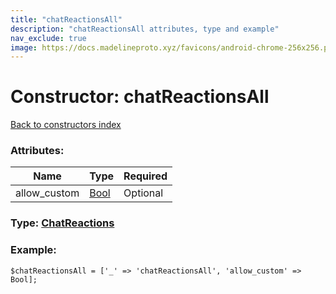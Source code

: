 ```yaml
---
title: "chatReactionsAll"
description: "chatReactionsAll attributes, type and example"
nav_exclude: true
image: https://docs.madelineproto.xyz/favicons/android-chrome-256x256.png
---
```

# Constructor: chatReactionsAll  
[Back to constructors index](/API_docs/constructors/index.html)



### Attributes:

| Name     |    Type       | Required |
|----------|---------------|----------|
|allow\_custom|[Bool](/API_docs/types/Bool.html) | Optional|



### Type: [ChatReactions](/API_docs/types/ChatReactions.html)


### Example:

```
$chatReactionsAll = ['_' => 'chatReactionsAll', 'allow_custom' => Bool];
```  
